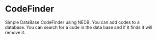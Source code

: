 # CodeFinder


Simple DataBase CodeFinder using NEDB.
You can add codes to a database.
You can search for a code in the data base and if it finds it will remove it.
